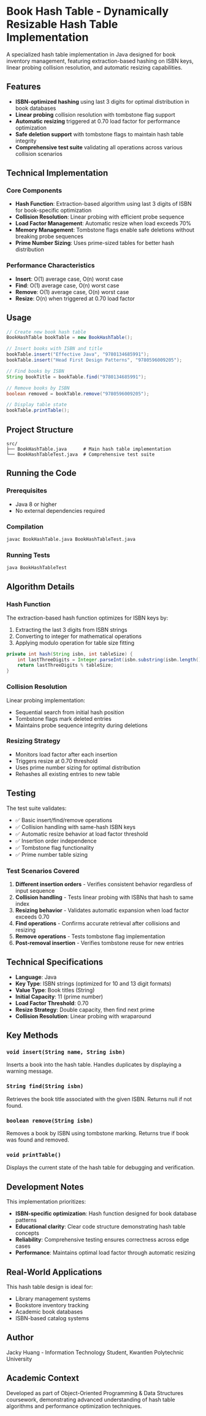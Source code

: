 # Book Hash Table - Dynamically Resizable Hash Table Implementation

A specialized hash table implementation in Java designed for book inventory management, featuring extraction-based hashing on ISBN keys, linear probing collision resolution, and automatic resizing capabilities.

## Features

- **ISBN-optimized hashing** using last 3 digits for optimal distribution in book databases
- **Linear probing** collision resolution with tombstone flag support
- **Automatic resizing** triggered at 0.70 load factor for performance optimization
- **Safe deletion support** with tombstone flags to maintain hash table integrity
- **Comprehensive test suite** validating all operations across various collision scenarios

## Technical Implementation

### Core Components
- **Hash Function**: Extraction-based algorithm using last 3 digits of ISBN for book-specific optimization
- **Collision Resolution**: Linear probing with efficient probe sequence
- **Load Factor Management**: Automatic resize when load exceeds 70%
- **Memory Management**: Tombstone flags enable safe deletions without breaking probe sequences
- **Prime Number Sizing**: Uses prime-sized tables for better hash distribution

### Performance Characteristics
- **Insert**: O(1) average case, O(n) worst case
- **Find**: O(1) average case, O(n) worst case  
- **Remove**: O(1) average case, O(n) worst case
- **Resize**: O(n) when triggered at 0.70 load factor

## Usage

```java
// Create new book hash table
BookHashTable bookTable = new BookHashTable();

// Insert books with ISBN and title
bookTable.insert("Effective Java", "9780134685991");
bookTable.insert("Head First Design Patterns", "9780596009205");

// Find books by ISBN
String bookTitle = bookTable.find("9780134685991");

// Remove books by ISBN
boolean removed = bookTable.remove("9780596009205");

// Display table state
bookTable.printTable();
```

## Project Structure

```
src/
├── BookHashTable.java      # Main hash table implementation
└── BookHashTableTest.java  # Comprehensive test suite
```

## Running the Code

### Prerequisites
- Java 8 or higher
- No external dependencies required

### Compilation
```bash
javac BookHashTable.java BookHashTableTest.java
```

### Running Tests
```bash
java BookHashTableTest
```

## Algorithm Details

### Hash Function
The extraction-based hash function optimizes for ISBN keys by:
1. Extracting the last 3 digits from ISBN strings
2. Converting to integer for mathematical operations
3. Applying modulo operation for table size fitting

```java
private int hash(String isbn, int tableSize) {
    int lastThreeDigits = Integer.parseInt(isbn.substring(isbn.length() - 3));
    return lastThreeDigits % tableSize;
}
```

### Collision Resolution
Linear probing implementation:
- Sequential search from initial hash position
- Tombstone flags mark deleted entries
- Maintains probe sequence integrity during deletions

### Resizing Strategy
- Monitors load factor after each insertion
- Triggers resize at 0.70 threshold
- Uses prime number sizing for optimal distribution
- Rehashes all existing entries to new table

## Testing

The test suite validates:
- ✅ Basic insert/find/remove operations
- ✅ Collision handling with same-hash ISBN keys  
- ✅ Automatic resize behavior at load factor threshold
- ✅ Insertion order independence
- ✅ Tombstone flag functionality
- ✅ Prime number table sizing

### Test Scenarios Covered
1. **Different insertion orders** - Verifies consistent behavior regardless of input sequence
2. **Collision handling** - Tests linear probing with ISBNs that hash to same index
3. **Resizing behavior** - Validates automatic expansion when load factor exceeds 0.70
4. **Find operations** - Confirms accurate retrieval after collisions and resizing
5. **Remove operations** - Tests tombstone flag implementation
6. **Post-removal insertion** - Verifies tombstone reuse for new entries

## Technical Specifications

- **Language**: Java
- **Key Type**: ISBN strings (optimized for 10 and 13 digit formats)
- **Value Type**: Book titles (String)
- **Initial Capacity**: 11 (prime number)
- **Load Factor Threshold**: 0.70
- **Resize Strategy**: Double capacity, then find next prime
- **Collision Resolution**: Linear probing with wraparound

## Key Methods

### `void insert(String name, String isbn)`
Inserts a book into the hash table. Handles duplicates by displaying a warning message.

### `String find(String isbn)`
Retrieves the book title associated with the given ISBN. Returns null if not found.

### `boolean remove(String isbn)`
Removes a book by ISBN using tombstone marking. Returns true if book was found and removed.

### `void printTable()`
Displays the current state of the hash table for debugging and verification.

## Development Notes

This implementation prioritizes:
- **ISBN-specific optimization**: Hash function designed for book database patterns
- **Educational clarity**: Clear code structure demonstrating hash table concepts
- **Reliability**: Comprehensive testing ensures correctness across edge cases
- **Performance**: Maintains optimal load factor through automatic resizing

## Real-World Applications

This hash table design is ideal for:
- Library management systems
- Bookstore inventory tracking
- Academic book databases
- ISBN-based catalog systems

## Author

Jacky Huang - Information Technology Student, Kwantlen Polytechnic University

## Academic Context

Developed as part of Object-Oriented Programming & Data Structures coursework, demonstrating advanced understanding of hash table algorithms and performance optimization techniques.
